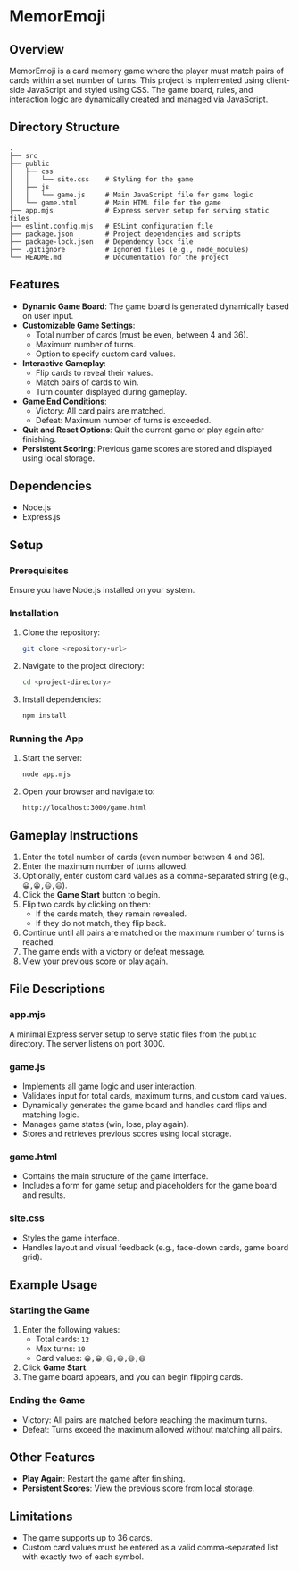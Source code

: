 # MemorEmoji

## Overview

MemorEmoji is a card memory game where the player must match pairs of cards within a set number of turns. This project is implemented using client-side JavaScript and styled using CSS. The game board, rules, and interaction logic are dynamically created and managed via JavaScript.

## Directory Structure

```
.
├── src
├── public
│   ├── css
│   │   └── site.css    # Styling for the game
│   ├── js
│   │   └── game.js     # Main JavaScript file for game logic
│   └── game.html       # Main HTML file for the game
├── app.mjs             # Express server setup for serving static files
├── eslint.config.mjs   # ESLint configuration file
├── package.json        # Project dependencies and scripts
├── package-lock.json   # Dependency lock file
├── .gitignore          # Ignored files (e.g., node_modules)
└── README.md           # Documentation for the project
```

## Features

- **Dynamic Game Board**: The game board is generated dynamically based on user input.
- **Customizable Game Settings**:
  - Total number of cards (must be even, between 4 and 36).
  - Maximum number of turns.
  - Option to specify custom card values.
- **Interactive Gameplay**:
  - Flip cards to reveal their values.
  - Match pairs of cards to win.
  - Turn counter displayed during gameplay.
- **Game End Conditions**:
  - Victory: All card pairs are matched.
  - Defeat: Maximum number of turns is exceeded.
- **Quit and Reset Options**: Quit the current game or play again after finishing.
- **Persistent Scoring**: Previous game scores are stored and displayed using local storage.

## Dependencies

- Node.js
- Express.js

## Setup

### Prerequisites

Ensure you have Node.js installed on your system.

### Installation

1. Clone the repository:
   ```bash
   git clone <repository-url>
   ```
2. Navigate to the project directory:
   ```bash
   cd <project-directory>
   ```
3. Install dependencies:
   ```bash
   npm install
   ```

### Running the App

1. Start the server:
   ```bash
   node app.mjs
   ```
2. Open your browser and navigate to:
   ```
   http://localhost:3000/game.html
   ```

## Gameplay Instructions

1. Enter the total number of cards (even number between 4 and 36).
2. Enter the maximum number of turns allowed.
3. Optionally, enter custom card values as a comma-separated string (e.g., `😀,😀,😃,😃`).
4. Click the **Game Start** button to begin.
5. Flip two cards by clicking on them:
   - If the cards match, they remain revealed.
   - If they do not match, they flip back.
6. Continue until all pairs are matched or the maximum number of turns is reached.
7. The game ends with a victory or defeat message.
8. View your previous score or play again.

## File Descriptions

### app.mjs

A minimal Express server setup to serve static files from the `public` directory. The server listens on port 3000.

### game.js

- Implements all game logic and user interaction.
- Validates input for total cards, maximum turns, and custom card values.
- Dynamically generates the game board and handles card flips and matching logic.
- Manages game states (win, lose, play again).
- Stores and retrieves previous scores using local storage.

### game.html

- Contains the main structure of the game interface.
- Includes a form for game setup and placeholders for the game board and results.

### site.css

- Styles the game interface.
- Handles layout and visual feedback (e.g., face-down cards, game board grid).

## Example Usage

### Starting the Game

1. Enter the following values:
   - Total cards: `12`
   - Max turns: `10`
   - Card values: `😀,😀,😃,😃,😄,😄`
2. Click **Game Start**.
3. The game board appears, and you can begin flipping cards.

### Ending the Game

- Victory: All pairs are matched before reaching the maximum turns.
- Defeat: Turns exceed the maximum allowed without matching all pairs.

## Other Features

- **Play Again**: Restart the game after finishing.
- **Persistent Scores**: View the previous score from local storage.

## Limitations

- The game supports up to 36 cards.
- Custom card values must be entered as a valid comma-separated list with exactly two of each symbol.
